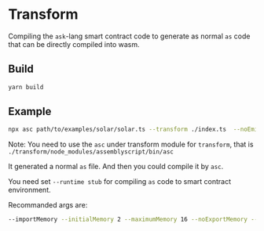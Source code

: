 # Transform

Compiling the `ask`-lang smart contract code to generate as normal `as` code that can be directly compiled into wasm.

## Build

```sh
yarn build
```

<!-- TODO: we need to use pure ts code and remove the dist dir -->

## Example

```sh
npx asc path/to/examples/solar/solar.ts --transform ./index.ts  --noEmit
```

Note: You need to use the `asc` under transform module for `transform`, that is `./transform/node_modules/assemblyscript/bin/asc`

It generated a normal `as` file. And then you could compile it by `asc`.

You need set `--runtime stub` for compiling `as` code to smart contract environment.

Recommanded args are:

```sh
--importMemory --initialMemory 2 --maximumMemory 16 --noExportMemory --runtime stub --use abort= -O2
```
